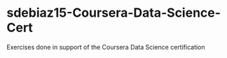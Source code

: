 # sdebiaz15-Coursera-Data-Science-Cert
Exercises done in support of the Coursera Data Science certification 
